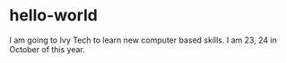 # hello-world
I am going to Ivy Tech to learn new computer based skills.
I am 23, 24 in October of this year.
